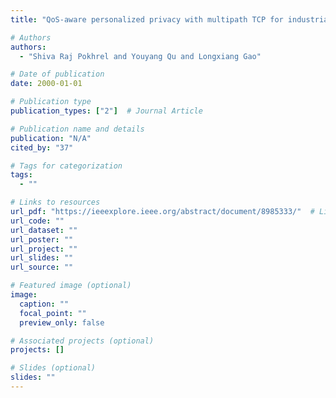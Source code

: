 ```yaml
---
title: "QoS-aware personalized privacy with multipath TCP for industrial IoT: Analysis and design"

# Authors
authors:
  - "Shiva Raj Pokhrel and Youyang Qu and Longxiang Gao"

# Date of publication
date: 2000-01-01

# Publication type
publication_types: ["2"]  # Journal Article

# Publication name and details
publication: "N/A"
cited_by: "37"

# Tags for categorization
tags:
  - ""

# Links to resources
url_pdf: "https://ieeexplore.ieee.org/abstract/document/8985333/"  # Link to the resource
url_code: ""
url_dataset: ""
url_poster: ""
url_project: ""
url_slides: ""
url_source: ""

# Featured image (optional)
image:
  caption: ""
  focal_point: ""
  preview_only: false

# Associated projects (optional)
projects: []

# Slides (optional)
slides: ""
---
```

